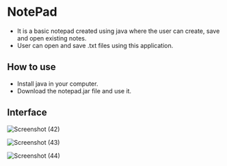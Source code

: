 # NotePad
* It is a basic notepad created using java where the user can create, save and open existing notes.
* User can open and save .txt files using this application.


## How to use
* Install java in your computer.
* Download the notepad.jar file and use it.

## Interface

![Screenshot (42)](https://user-images.githubusercontent.com/106919722/195417659-f0244971-e95a-424b-b335-03257d2e15d5.png)

![Screenshot (43)](https://user-images.githubusercontent.com/106919722/195417680-42a5096a-b04d-41f8-b188-9aa9b9006ba0.png)

![Screenshot (44)](https://user-images.githubusercontent.com/106919722/195417717-ccd897c5-aa1d-42d3-a6bd-e2e43357cc34.png)

